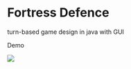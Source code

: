 # Fortress Defence
turn-based game design in java with GUI 

Demo

![](http://i.imgur.com/rHWUvk7.gif)

